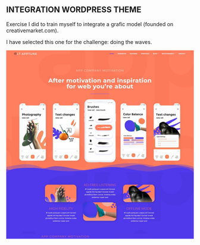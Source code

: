 ## INTEGRATION WORDPRESS THEME

Exercise I did to train myself to integrate a grafic model (founded on creativemarket.com).

I have selected this one for the challenge: doing the waves.

![maquette-a-integrer](docs/maquette-a-integrer.jpg)